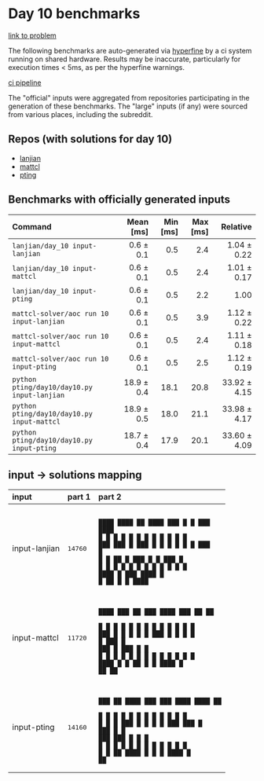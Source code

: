 # Day 10 benchmarks

[link to problem](http://adventofcode.com/2022/day/10)

The following benchmarks are auto-generated via [hyperfine](https://github.com/sharkdp/hyperfine) by a ci system running on shared hardware. Results may be inaccurate, particularly for execution times < 5ms, as per the hyperfine warnings.

[ci pipeline](http://ci.papercode.net:8080/teams/aoc2022/pipelines/aoc-compare-2022)

The "official" inputs were aggregated from repositories participating in the generation of these benchmarks. The "large" inputs (if any) were sourced from various places, including the subreddit.

## Repos (with solutions for day 10)


- [lanjian](https://github.com/LanJian/aoc-2022)
- [mattcl](https://github.com/mattcl/aoc2022)
- [pting](https://github.com/pting/aoc2022)

## Benchmarks with officially generated inputs
| Command | Mean [ms] | Min [ms] | Max [ms] | Relative |
|:---|---:|---:|---:|---:|
| `lanjian/day_10 input-lanjian` | 0.6 ± 0.1 | 0.5 | 2.4 | 1.04 ± 0.22 |
| `lanjian/day_10 input-mattcl` | 0.6 ± 0.1 | 0.5 | 2.4 | 1.01 ± 0.17 |
| `lanjian/day_10 input-pting` | 0.6 ± 0.1 | 0.5 | 2.2 | 1.00 |
| `mattcl-solver/aoc run 10 input-lanjian` | 0.6 ± 0.1 | 0.5 | 3.9 | 1.12 ± 0.22 |
| `mattcl-solver/aoc run 10 input-mattcl` | 0.6 ± 0.1 | 0.5 | 2.4 | 1.11 ± 0.18 |
| `mattcl-solver/aoc run 10 input-pting` | 0.6 ± 0.1 | 0.5 | 2.5 | 1.12 ± 0.19 |
| `python pting/day10/day10.py input-lanjian` | 18.9 ± 0.4 | 18.1 | 20.8 | 33.92 ± 4.15 |
| `python pting/day10/day10.py input-mattcl` | 18.9 ± 0.5 | 18.0 | 21.1 | 33.98 ± 4.17 |
| `python pting/day10/day10.py input-pting` | 18.7 ± 0.4 | 17.9 | 20.1 | 33.60 ± 4.09 |

## input -> solutions mapping
|input|part 1|part 2|
|:---|:---|:---|
|input-lanjian|<pre>14760</pre>|<pre><br>&#9608;&#9608;&#9608;&#9608; &#9608;&#9608;&#9608;&#9608;  &#9608;&#9608;  &#9608;&#9608;&#9608;&#9608; &#9608;&#9608;&#9608;  &#9608;  &#9608; &#9608;&#9608;&#9608;  &#9608;&#9608;&#9608;&#9608; <br>&#9608;    &#9608;    &#9608;  &#9608; &#9608;    &#9608;  &#9608; &#9608;  &#9608; &#9608;  &#9608; &#9608;    <br>&#9608;&#9608;&#9608;  &#9608;&#9608;&#9608;  &#9608;    &#9608;&#9608;&#9608;  &#9608;  &#9608; &#9608;  &#9608; &#9608;  &#9608; &#9608;&#9608;&#9608;  <br>&#9608;    &#9608;    &#9608; &#9608;&#9608; &#9608;    &#9608;&#9608;&#9608;  &#9608;  &#9608; &#9608;&#9608;&#9608;  &#9608;    <br>&#9608;    &#9608;    &#9608;  &#9608; &#9608;    &#9608; &#9608;  &#9608;  &#9608; &#9608; &#9608;  &#9608;    <br>&#9608;&#9608;&#9608;&#9608; &#9608;     &#9608;&#9608;&#9608; &#9608;&#9608;&#9608;&#9608; &#9608;  &#9608;  &#9608;&#9608;  &#9608;  &#9608; &#9608;&#9608;&#9608;&#9608; </pre>|
|input-mattcl|<pre>11720</pre>|<pre><br>&#9608;&#9608;&#9608;&#9608; &#9608;&#9608;&#9608;   &#9608;&#9608;  &#9608;&#9608;&#9608;  &#9608;&#9608;&#9608;&#9608; &#9608;&#9608;&#9608;   &#9608;&#9608;    &#9608;&#9608; <br>&#9608;    &#9608;  &#9608; &#9608;  &#9608; &#9608;  &#9608; &#9608;    &#9608;  &#9608; &#9608;  &#9608;    &#9608; <br>&#9608;&#9608;&#9608;  &#9608;  &#9608; &#9608;    &#9608;  &#9608; &#9608;&#9608;&#9608;  &#9608;  &#9608; &#9608;       &#9608; <br>&#9608;    &#9608;&#9608;&#9608;  &#9608;    &#9608;&#9608;&#9608;  &#9608;    &#9608;&#9608;&#9608;  &#9608;       &#9608; <br>&#9608;    &#9608; &#9608;  &#9608;  &#9608; &#9608; &#9608;  &#9608;    &#9608;    &#9608;  &#9608; &#9608;  &#9608; <br>&#9608;&#9608;&#9608;&#9608; &#9608;  &#9608;  &#9608;&#9608;  &#9608;  &#9608; &#9608;&#9608;&#9608;&#9608; &#9608;     &#9608;&#9608;   &#9608;&#9608;  </pre>|
|input-pting|<pre>14160</pre>|<pre><br>&#9608;&#9608;&#9608;    &#9608;&#9608; &#9608;&#9608;&#9608;&#9608; &#9608;&#9608;&#9608;  &#9608;&#9608;&#9608;  &#9608;&#9608;&#9608;&#9608; &#9608;&#9608;&#9608;&#9608;  &#9608;&#9608;  <br>&#9608;  &#9608;    &#9608; &#9608;    &#9608;  &#9608; &#9608;  &#9608; &#9608;    &#9608;    &#9608;  &#9608; <br>&#9608;  &#9608;    &#9608; &#9608;&#9608;&#9608;  &#9608;  &#9608; &#9608;  &#9608; &#9608;&#9608;&#9608;  &#9608;&#9608;&#9608;  &#9608;    <br>&#9608;&#9608;&#9608;     &#9608; &#9608;    &#9608;&#9608;&#9608;  &#9608;&#9608;&#9608;  &#9608;    &#9608;    &#9608;    <br>&#9608; &#9608;  &#9608;  &#9608; &#9608;    &#9608; &#9608;  &#9608;    &#9608;    &#9608;    &#9608;  &#9608; <br>&#9608;  &#9608;  &#9608;&#9608;  &#9608;&#9608;&#9608;&#9608; &#9608;  &#9608; &#9608;    &#9608;&#9608;&#9608;&#9608; &#9608;     &#9608;&#9608;  </pre>|
